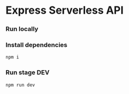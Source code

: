 # Express Serverless API

### Run locally

### Install dependencies
```bash
npm i
```

### Run stage DEV
```bash
npm run dev
```